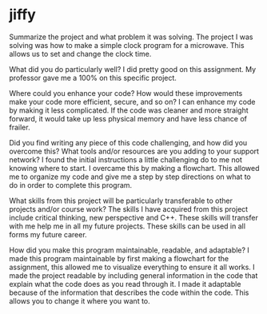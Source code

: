# jiffy




Summarize the project and what problem it was solving.
The project I was solving was how to make a simple clock program for a microwave. This allows us to set and change the clock time. 

What did you do particularly well?
I did pretty good on this assignment. My professor gave me a 100% on this specific project.

Where could you enhance your code? How would these improvements make your code more efficient, secure, and so on?
I can enhance my code by making it less complicated. If the code was cleaner and more straight forward, it would take up less physical memory and have less chance of frailer.  

Did you find writing any piece of this code challenging, and how did you overcome this? What tools and/or resources are you adding to your support network?
I found the initial instructions a little challenging do to me not knowing where to start. I overcame this by making a flowchart. This allowed me to organize my code and give me a step by step directions on what to do in order to complete this program.

What skills from this project will be particularly transferable to other projects and/or course work?
The skills I have acquired from this project include critical thinking, new perspective and C++. These skills will transfer with me help me in all my future projects. These skills can be used in all forms my future career. 

How did you make this program maintainable, readable, and adaptable?
I made this program maintainable by first making a flowchart for the assignment, this allowed me to visualize everything to ensure it all works. I made the project readable by including general information in the code that explain what the code does as you read through it. I made it adaptable because of the information that describes the code within the code. This allows you to change it where you want to.

